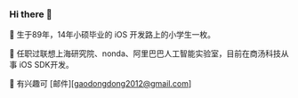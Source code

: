 ### Hi there 👋

🐍 生于89年，14年小硕毕业的 iOS 开发路上的小学生一枚。

🔭 任职过联想上海研究院、nonda、阿里巴巴人工智能实验室，目前在商汤科技从事 iOS SDK开发。

📮 有兴趣可 [邮件][gaodongdong2012@gmail.com]



<!--
**iDurian/idurian** is a ✨ _special_ ✨ repository because its `README.md` (this file) appears on your GitHub profile.

Here are some ideas to get you started:

- 🔭 I’m currently working on ...
- 🌱 I’m currently learning ...
- 👯 I’m looking to collaborate on ...
- 🤔 I’m looking for help with ...
- 💬 Ask me about ...
- 📫 How to reach me: ...
- 😄 Pronouns: ...
- ⚡ Fun fact: ...
-->
